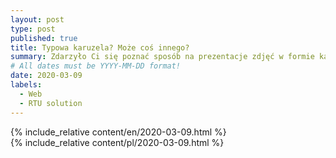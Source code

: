 ```yaml
---
layout: post
type: post
published: true
title: Typowa karuzela? Może coś innego?
summary: Zdarzyło Ci się poznać sposób na prezentacje zdjęć w formie karuzeli Bootstrap? Na początku robi to wrażenie ale z każdym kolejnym użyciem zastanawiasz się czy są inne ciekawsze rozwiązania tak jak ja? Sprawdź rozwiązanie z wpisu, które nie wymaga dodatkowych bibliotek JavaScript (np. JQuery) i jest idealne pod 'mobilki'.
# All dates must be YYYY-MM-DD format!
date: 2020-03-09
labels:
  - Web
  - RTU solution
---
```


<div class="ui top attached tabular menu">
  <span class="iconify icon-30" data-icon="pixelarticons:code" style="color: white; margin: auto 15px;"></span>

<a class="item active" data-tab="first"><span class="iconify icon-20" data-icon="twemoji:flag-england"></span></a>
<a class="item" data-tab="second"><span class="iconify icon-20" data-icon="emojione-v1:flag-for-poland"></span></a>

</div>

<!--
****************************************
ENGLISH TAB
****************************************
-->
<div class="ui bottom attached tab segment active mb-5 post-padding" data-tab="first">
  {% include_relative content/en/2020-03-09.html %}
</div>

<!--
****************************************
POLISH TAB
****************************************
-->
<div class="ui bottom attached tab segment mb-5 post-padding" data-tab="second">
  {% include_relative content/pl/2020-03-09.html %}
</div>
